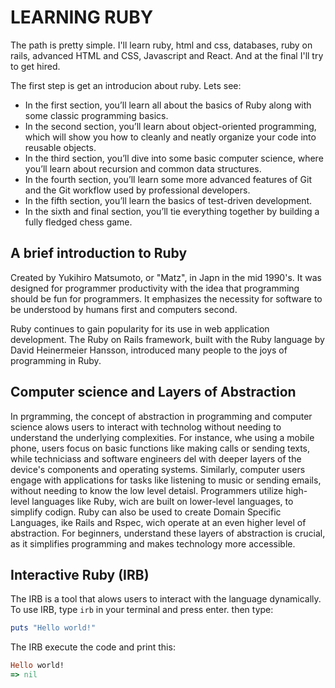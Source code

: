 # LEARNING RUBY
The path is pretty simple. I'll learn ruby, html and css, databases, ruby on rails, advanced HTML and CSS, Javascript and React. And at the final I'll try to get hired.

The first step is get an introducion about ruby. Lets see:

- In the first section, you’ll learn all about the basics of Ruby along with some classic programming basics.
- In the second section, you’ll learn about object-oriented programming, which will show you how to cleanly and neatly organize your code into reusable objects.
- In the third section, you’ll dive into some basic computer science, where you’ll learn about recursion and common data structures.
- In the fourth section, you’ll learn some more advanced features of Git and the Git workflow used by professional developers.
- In the fifth section, you’ll learn the basics of test-driven development.
- In the sixth and final section, you’ll tie everything together by building a fully fledged chess game.

## A brief introduction to Ruby

Created by Yukihiro Matsumoto, or "Matz", in Japn in the mid 1990's. It was designed for programmer productivity with the idea that programming should be fun for programmers. It emphasizes the necessity for software to be understood by humans first and computers second.

Ruby continues to gain popularity for its use in web application development. The Ruby on Rails framework, built with the Ruby language by David Heinermeier Hansson, introduced many people to the joys of programming in Ruby.

## Computer science and Layers of Abstraction

In prgramming, the concept of abstraction in programming and computer science alows users to interact with technolog without needing to understand the underlying complexities. For instance, whe using a mobile phone, users focus on basic functions like making calls or sending texts, while techniciass and software engineers del with deeper layers of the device's components and operating systems.
Similarly, computer users engage with applications for tasks like listening to music or sending emails, without needing to know the low level detaisl. Programmers utilize high-level languages like Ruby, wich are built on lower-level languages, to simplify codign. Ruby can also be used to create Domain Specific Languages, ike Rails and Rspec, wich operate at an even higher level of abstraction.
For beginners, understand these layers of abstraction is crucial, as it simplifies programming and makes technology more accessible.


## Interactive Ruby (IRB)

The IRB is a tool that alows users to interact with the language dynamically. To use IRB, type `irb` in your terminal and press enter.
then type:
```rb 
puts "Hello world!"
```

The IRB execute the code and print this:
```rb 
Hello world!
=> nil
```




